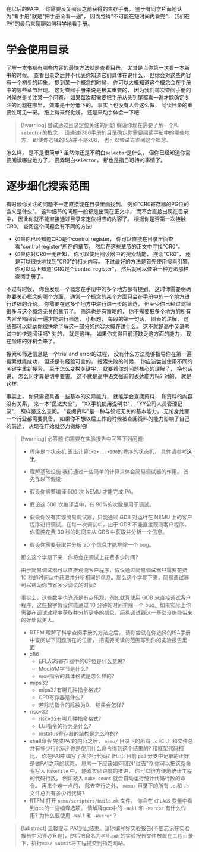 在以后的PA中， 你需要反复阅读之前获得的生存手册。 鉴于有同学片面地认为"看手册"就是"把手册全看一遍"， 因而觉得"不可能在短时间内看完"， 我们在PA1的最后来聊聊如何科学地看手册。

# 学会使用目录

了解一本书都有哪些内容的最快方法就是查看目录， 尤其是当你第一次看一本新书的时候。 查看目录之后并不代表你知道它们具体在说什么， 但你会对这些内容有一个初步的印象， 提到某一个概念的时候， 你可以大概知道这个概念会在手册中的哪些章节出现。 这对查阅手册来说是极其重要的， 因为我们每次查阅手册的时候总是关注某一个问题， 如果每次都需要把手册从头到尾都看一遍才能确定关注的问题在哪里， 效率是十分低下的。 事实上也没有人会这么做， 阅读目录的重要性可见一斑。 纸上得来终觉浅， 还是来动手体会一下吧!

>[!warning]  尝试通过目录定位关注的问题
>假设你现在需要了解一个叫`selector`的概念， 请通过i386手册的目录确定你需要阅读手册中的哪些地方。 即使你选择的ISA并不是x86， 也可以尝试去查阅这个概念。

怎么样， 是不是很简单? 虽然你还是不明白`selector`是什么， 但你已经知道你需要阅读哪些地方了， 要弄明白`selector`， 那也是指日可待的事情了。

# 逐步细化搜索范围

有时候你关注的问题不一定直接能在目录里面找到， 例如"CR0寄存器的PG位的含义是什么"。 这种细节的问题一般都是出现在正文中， 而不会直接出现在目录中， 因此你就不能直接通过目录来定位相应的内容了。 根据你是否第一次接触CR0， 查阅这个问题会有不同的方法:

-   如果你已经知道CR0是个control register， 你可以直接在目录里面查看"control register"所在的章节， 然后在这些章节的正文中寻找"CR0"。
-   如果你对CR0一无所知， 你可以使用阅读器中的搜索功能， 搜索"CR0"， 还是可以很快地找到"CR0"的相关内容。 不过最好的方法是首先使用搜索引擎， 你可以马上知道"CR0是个control register"， 然后就可以像第一种方法那样查阅手册了。

不过有时候， 你会发现一个概念在手册中的多个地方都有提到。 这时你需要明确你要关心概念的哪个方面， 通常一个概念的某个方面只会在手册中的一个地方进行详细的介绍。 你需要在这多个地方中进行进一步的筛选， 但至少你已经过滤掉很多与这个概念无关的章节了。 筛选也是有策略的， 你不需要把多个地方的所有内容全部阅读一遍才能进行筛选， 小标题， 每段的第一句话， 图表的注解， 这些都可以帮助你很快地了解这一部分的内容大概在讲什么。 这不就是高中英语考试中的快速阅读吗? 对的， 就是这样。 如果你觉得目前还缺乏这方面的能力， 现在锻炼的好机会来了。

搜索和筛选信息是一个trial and error的过程， 没有什么方法能够指导你在第一遍搜索就能成功， 但还是有经验可言的。 搜索失败的时候， 你应该尝试使用不同的关键字重新搜索。 至于怎么变换关键字， 就要看你对问题核心的理解了， 换句话说， 怎么问才算是切中要害。 这不就是高中语文强调的表达能力吗? 对的， 就是这样。

事实上， 你只需要具备一些基本的交际能力， 就能学会查阅资料， 和资料的内容没有关系， 来一本"民法大全"， "XX手机使用说明书"， "YY公司人员管理记录"， 照样是这么查阅。 "查阅资料"是一种与领域无关的基本能力， 无论身处哪一个行业都需要具备， 如果你不想以后工作的时候被查阅资料的能力影响了自己的前途， 从现在开始就努力锻炼吧!

>[!warning] 必答题
>你需要在实验报告中回答下列问题:
>
>-   程序是个状态机 画出计算`1+2+...+100`的程序的状态机， 具体请参考[这里](https://nju-projectn。github。io/ics-pa-gitbook/ics2022/1。2。html#%E4%BB%8E%E7%8A%B6%E6%80%81%E6%9C%BA%E8%A7%86%E8%A7%92%E7%90%86%E8%A7%A3%E7%A8%8B%E5%BA%8F%E8%BF%90%E8%A1%8C)。
>-   理解基础设施 我们通过一些简单的计算来体会简易调试器的作用。 首先作以下假设:
>    
>	-   假设你需要编译 500 次 NEMU 才能完成 PA。
>	-   假设这 500 次编译当中，有 90%的次数是用于调试。
>	-   假设你没有实现简易调试器，只能通过 GDB 对运行在 NEMU 上的客户程序进行调试。在每一次调试中，由于 GDB 不能直接观测客户程序，你需要花费 30 秒的时间来从 GDB 中获取并分析一个信息。
>	-   假设你需要获取并分析 20 个信息才能排除一个 bug。
>    
>	那么这个学期下来，你将会在调试上花费多少时间?
>    
>	由于简易调试器可以直接观测客户程序，假设通过简易调试器只需要花费 10 秒的时间从中获取并分析相同的信息。那么这个学期下来，简易调试器可以帮助你节省多少调试的时间?
>    
>	事实上，这些数字也许还是有点乐观，例如就算使用 GDB 来直接调试客户程序，这些数字假设你能通过 10 分钟的时间排除一个 bug。如果实际上你需要在调试过程中获取并分析更多的信息，简易调试器这一基础设施能带来的好处就更大。
>    
>-   RTFM 理解了科学查阅手册的方法之后， 请你尝试在你选择的ISA手册中查阅以下问题所在的位置， 把需要阅读的范围写到你的实验报告里面:
>    -   x86
>        -   EFLAGS寄存器中的CF位是什么意思?
>        -   ModR/M字节是什么?
>        -   mov指令的具体格式是怎么样的?
>    -   mips32
>        -   mips32有哪几种指令格式?
>        -   CP0寄存器是什么?
>        -   若除法指令的除数为0， 结果会怎样?
>    -   riscv32
>        -   riscv32有哪几种指令格式?
>        -   LUI指令的行为是什么?
>        -   mstatus寄存器的结构是怎么样的?
>-   shell命令 完成PA1的内容之后， `nemu/` 目录下的所有 `.c` 和 `.h` 和文件总共有多少行代码? 你是使用什么命令得到这个结果的? 和框架代码相比， 你在PA1中编写了多少行代码? (Hint: 目前 `pa0` 分支中记录的正好是做PA1之前的状态， 思考一下应该如何回到"过去"?) 你可以把这条命令写入 `Makefile` 中， 随着实验进度的推进， 你可以很方便地统计工程的代码行数， 例如敲入 `make count` 就会自动运行统计代码行数的命令。 再来个难一点的， 除去空行之外， `nemu/` 目录下的所有 `.c` 和 `.h` 文件总共有多少行代码?
>-   RTFM 打开 `nemu/scripters/build.mk` 文件， 你会在 `CFLAGS` 变量中看到gcc的一些编译选项。 请解释gcc中的 `-Wall` 和 `-Werror` 有什么作用? 为什么要使用 `-Wall` 和 `-Werror` ?

>[!abstract] 温馨提示
>PA1到此结束。请你编写好实验报告(不要忘记在实验报告中回答必答题)，然后把命名为`学号.pdf`的实验报告文件放置在工程目录下，执行`make submit`将工程提交到指定网站。

